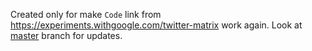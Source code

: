 Created only for make `Code` link from https://experiments.withgoogle.com/twitter-matrix work again.
Look at [master](https://github.com/Konard/twittermatrix) branch for updates.
